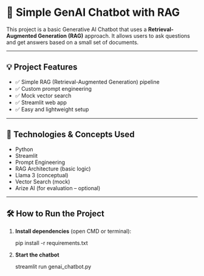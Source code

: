 # 🚀 Simple GenAI Chatbot with RAG

This project is a basic Generative AI Chatbot that uses a **Retrieval-Augmented Generation (RAG)** approach. It allows users to ask questions and get answers based on a small set of documents.

---

## 💡 Project Features

- ✅ Simple RAG (Retrieval-Augmented Generation) pipeline  
- ✅ Custom prompt engineering  
- ✅ Mock vector search  
- ✅ Streamlit web app  
- ✅ Easy and lightweight setup  

---

## 🧠 Technologies & Concepts Used

- Python
- Streamlit
- Prompt Engineering
- RAG Architecture (basic logic)
- Llama 3 (conceptual)
- Vector Search (mock)
- Arize AI (for evaluation – optional)

---

## 🛠️ How to Run the Project

1. **Install dependencies** (open CMD or terminal):

   pip install -r requirements.txt

2. **Start the chatbot**

    streamlit run genai_chatbot.py
